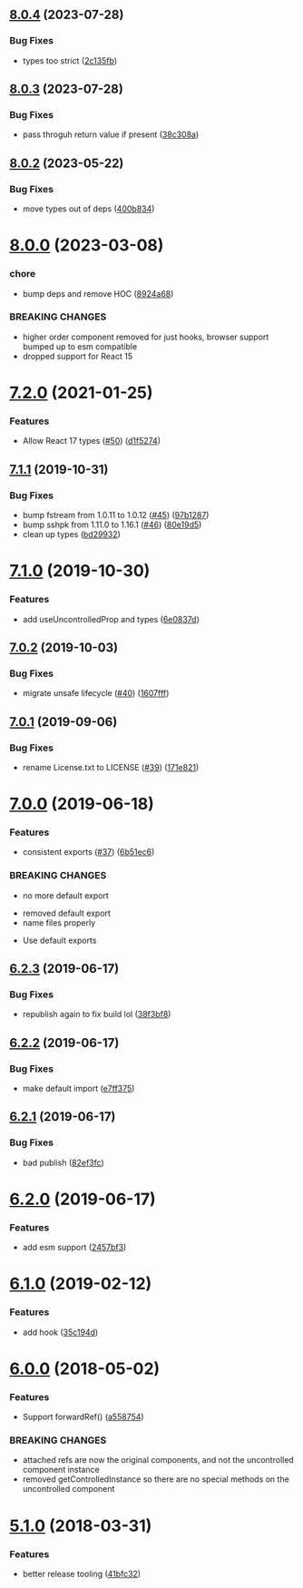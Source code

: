 ## [8.0.4](https://github.com/jquense/uncontrollable/compare/v8.0.3...v8.0.4) (2023-07-28)


### Bug Fixes

* types too strict ([2c135fb](https://github.com/jquense/uncontrollable/commit/2c135fbce2dc05f11bbb736a88400aed90d6bbac))





## [8.0.3](https://github.com/jquense/uncontrollable/compare/v8.0.2...v8.0.3) (2023-07-28)


### Bug Fixes

* pass throguh return value if present ([38c308a](https://github.com/jquense/uncontrollable/commit/38c308a7e5bd56460aafb2a20b38bdf633ec9350))





## [8.0.2](https://github.com/jquense/uncontrollable/compare/v8.0.1...v8.0.2) (2023-05-22)


### Bug Fixes

* move types out of deps ([400b834](https://github.com/jquense/uncontrollable/commit/400b834c5cafbc44706170a1ac137dbddf21c27e))





# [8.0.0](https://github.com/jquense/uncontrollable/compare/v7.2.0...v8.0.0) (2023-03-08)

### chore

- bump deps and remove HOC ([8924a68](https://github.com/jquense/uncontrollable/commit/8924a68880487e08cf3073d883cca6032be2e778))

### BREAKING CHANGES

- higher order component removed for just hooks, browser support bumped up to esm compatible
- dropped support for React 15

# [7.2.0](https://github.com/jquense/uncontrollable/compare/v7.1.1...v7.2.0) (2021-01-25)

### Features

- Allow React 17 types ([#50](https://github.com/jquense/uncontrollable/issues/50)) ([d1f5274](https://github.com/jquense/uncontrollable/commit/d1f527437b93af5baf4c1c038ee1d0afd4ce0d73))

## [7.1.1](https://github.com/jquense/uncontrollable/compare/v7.1.0...v7.1.1) (2019-10-31)

### Bug Fixes

- bump fstream from 1.0.11 to 1.0.12 ([#45](https://github.com/jquense/uncontrollable/issues/45)) ([97b1287](https://github.com/jquense/uncontrollable/commit/97b1287))
- bump sshpk from 1.11.0 to 1.16.1 ([#46](https://github.com/jquense/uncontrollable/issues/46)) ([80e19d5](https://github.com/jquense/uncontrollable/commit/80e19d5))
- clean up types ([bd29932](https://github.com/jquense/uncontrollable/commit/bd29932))

# [7.1.0](https://github.com/jquense/uncontrollable/compare/v7.0.2...v7.1.0) (2019-10-30)

### Features

- add useUncontrolledProp and types ([6e0837d](https://github.com/jquense/uncontrollable/commit/6e0837d))

## [7.0.2](https://github.com/jquense/uncontrollable/compare/v7.0.1...v7.0.2) (2019-10-03)

### Bug Fixes

- migrate unsafe lifecycle ([#40](https://github.com/jquense/uncontrollable/issues/40)) ([1607fff](https://github.com/jquense/uncontrollable/commit/1607fff))

## [7.0.1](https://github.com/jquense/uncontrollable/compare/v7.0.0...v7.0.1) (2019-09-06)

### Bug Fixes

- rename License.txt to LICENSE ([#39](https://github.com/jquense/uncontrollable/issues/39)) ([171e821](https://github.com/jquense/uncontrollable/commit/171e821))

# [7.0.0](https://github.com/jquense/uncontrollable/compare/v6.2.3...v7.0.0) (2019-06-18)

### Features

- consistent exports ([#37](https://github.com/jquense/uncontrollable/issues/37)) ([6b51ec6](https://github.com/jquense/uncontrollable/commit/6b51ec6))

### BREAKING CHANGES

- no more default export

* removed default export
* name files properly

- Use default exports

## [6.2.3](https://github.com/jquense/uncontrollable/compare/v6.2.2...v6.2.3) (2019-06-17)

### Bug Fixes

- republish again to fix build lol ([38f3bf8](https://github.com/jquense/uncontrollable/commit/38f3bf8))

## [6.2.2](https://github.com/jquense/uncontrollable/compare/v6.2.1...v6.2.2) (2019-06-17)

### Bug Fixes

- make default import ([e7ff375](https://github.com/jquense/uncontrollable/commit/e7ff375))

## [6.2.1](https://github.com/jquense/uncontrollable/compare/v6.2.0...v6.2.1) (2019-06-17)

### Bug Fixes

- bad publish ([82ef3fc](https://github.com/jquense/uncontrollable/commit/82ef3fc))

# [6.2.0](https://github.com/jquense/uncontrollable/compare/v6.1.0...v6.2.0) (2019-06-17)

### Features

- add esm support ([2457bf3](https://github.com/jquense/uncontrollable/commit/2457bf3))

# [6.1.0](https://github.com/jquense/uncontrollable/compare/v6.0.0...v6.1.0) (2019-02-12)

### Features

- add hook ([35c194d](https://github.com/jquense/uncontrollable/commit/35c194d))

<a name="6.0.0"></a>

# [6.0.0](https://github.com/jquense/uncontrollable/compare/v5.1.0...v6.0.0) (2018-05-02)

### Features

- Support forwardRef() ([a558754](https://github.com/jquense/uncontrollable/commit/a558754))

### BREAKING CHANGES

- attached refs are now the original components, and not
  the uncontrolled component instance
- removed getControlledInstance so there are no special
  methods on the uncontrolled component

<a name="5.1.0"></a>

# [5.1.0](https://github.com/jquense/uncontrollable/compare/v5.0.0...v5.1.0) (2018-03-31)

### Features

- better release tooling ([41bfc32](https://github.com/jquense/uncontrollable/commit/41bfc32))
